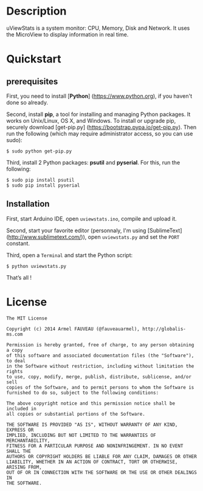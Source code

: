 # Description

uViewStats is a system monitor: CPU, Memory, Disk and Network. It uses the MicroView to display information in real time.

# Quickstart

## prerequisites
First, you need to install [**Python**] (https://www.python.org), if you haven't done so already. 

Second, install **pip**, a tool for installing and managing Python packages. It works on Unix/Linux, OS X, and Windows. To install or upgrade pip, securely download [get-pip.py] (https://bootstrap.pypa.io/get-pip.py). Then run the following (which may require administrator access, so you can use sudo):

~~~
$ sudo python get-pip.py
~~~

Third, install 2 Python packages: **psutil** and **pyserial**. For this, run the following:

~~~
$ sudo pip install psutil
$ sudo pip install pyserial
~~~

## Installation

First, start Arduino IDE, open `uviewstats.ino`, compile and upload it.

Second, start your favorite editor (personnaly, I'm using [SublimeText] (http://www.sublimetext.com/)), open `uviewstats.py` and set the `PORT` constant.

Third, open a `Terminal` and start the Python script:

~~~
$ python uviewstats.py
~~~

That’s all !

# License

~~~
The MIT License

Copyright (c) 2014 Armel FAUVEAU (@fauveauarmel), http://globalis-ms.com

Permission is hereby granted, free of charge, to any person obtaining a copy
of this software and associated documentation files (the "Software"), to deal
in the Software without restriction, including without limitation the rights
to use, copy, modify, merge, publish, distribute, sublicense, and/or sell
copies of the Software, and to permit persons to whom the Software is
furnished to do so, subject to the following conditions:

The above copyright notice and this permission notice shall be included in
all copies or substantial portions of the Software.

THE SOFTWARE IS PROVIDED "AS IS", WITHOUT WARRANTY OF ANY KIND, EXPRESS OR
IMPLIED, INCLUDING BUT NOT LIMITED TO THE WARRANTIES OF MERCHANTABILITY,
FITNESS FOR A PARTICULAR PURPOSE AND NONINFRINGEMENT. IN NO EVENT SHALL THE
AUTHORS OR COPYRIGHT HOLDERS BE LIABLE FOR ANY CLAIM, DAMAGES OR OTHER
LIABILITY, WHETHER IN AN ACTION OF CONTRACT, TORT OR OTHERWISE, ARISING FROM,
OUT OF OR IN CONNECTION WITH THE SOFTWARE OR THE USE OR OTHER DEALINGS IN
THE SOFTWARE.
~~~
